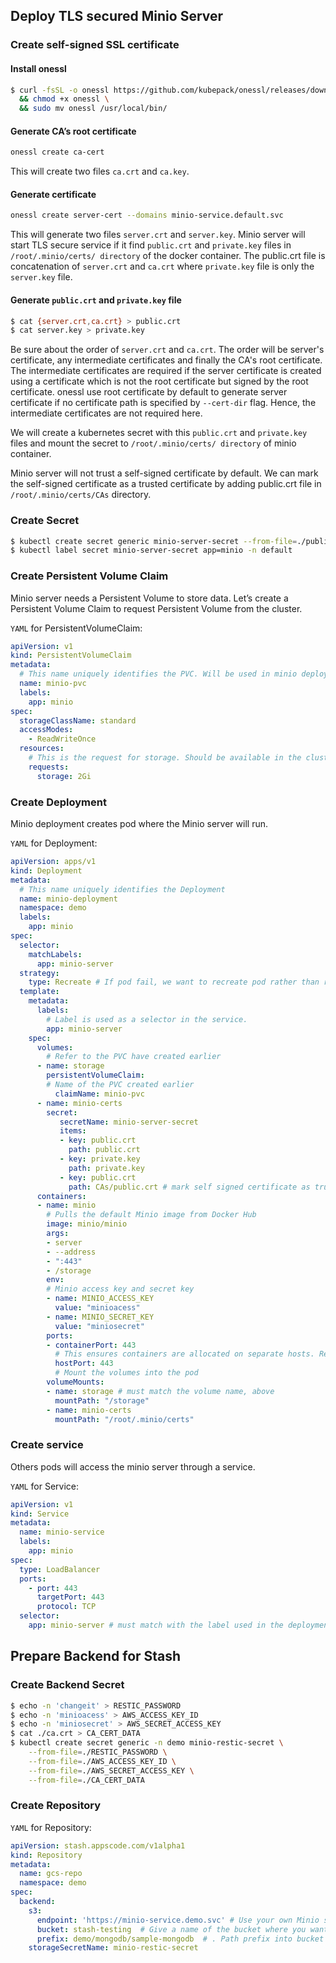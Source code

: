 
##  Deploy TLS secured Minio Server

### Create self-signed SSL certificate
#### Install onessl
```bash
$ curl -fsSL -o onessl https://github.com/kubepack/onessl/releases/download/0.3.0/onessl-linux-amd64 \
  && chmod +x onessl \
  && sudo mv onessl /usr/local/bin/
```
#### Generate CA’s root certificate
```bash
onessl create ca-cert
```
This will create two files `ca.crt` and `ca.key`.
####  Generate certificate
```bash
onessl create server-cert --domains minio-service.default.svc
```
This will generate two files `server.crt` and `server.key`. Minio server will start TLS secure service if it find `public.crt` and `private.key` files in `/root/.minio/certs/ directory` of the docker container. The public.crt file is concatenation of `server.crt` and `ca.crt` where `private.key` file is only the `server.key` file.

####  Generate `public.crt` and `private.key` file
```bash
$ cat {server.crt,ca.crt} > public.crt
$ cat server.key > private.key
```
Be sure about the order of `server.crt` and `ca.crt`. The order will be server's certificate, any intermediate certificates and finally the CA's root certificate. The intermediate certificates are required if the server certificate is created using a certificate which is not the root certificate but signed by the root certificate. onessl use root certificate by default to generate server certificate if no certificate path is specified by `--cert-dir` flag. Hence, the intermediate certificates are not required here.

We will create a kubernetes secret with this `public.crt` and `private.key` files and mount the secret to `/root/.minio/certs/ directory` of minio container.

Minio server will not trust a self-signed certificate by default. We can mark the self-signed certificate as a trusted certificate by adding public.crt file in `/root/.minio/certs/CAs` directory.

### Create Secret
```bash
$ kubectl create secret generic minio-server-secret --from-file=./public.crt --from-file=./private.key
$ kubectl label secret minio-server-secret app=minio -n default
```
### Create Persistent Volume Claim
Minio server needs a Persistent Volume to store data. Let’s create a Persistent Volume Claim to request Persistent Volume from the cluster.

`YAML` for PersistentVolumeClaim:
```yaml
apiVersion: v1
kind: PersistentVolumeClaim
metadata:
  # This name uniquely identifies the PVC. Will be used in minio deployment.
  name: minio-pvc
  labels:
    app: minio
spec:
  storageClassName: standard
  accessModes:
    - ReadWriteOnce
  resources:
    # This is the request for storage. Should be available in the cluster.
    requests:
      storage: 2Gi
```

### Create Deployment
Minio deployment creates pod where the Minio server will run.

`YAML` for Deployment:
```yaml
apiVersion: apps/v1
kind: Deployment
metadata:
  # This name uniquely identifies the Deployment
  name: minio-deployment
  namespace: demo
  labels:
    app: minio
spec:
  selector:
    matchLabels:
      app: minio-server 
  strategy:
    type: Recreate # If pod fail, we want to recreate pod rather than restarting it.
  template:
    metadata:
      labels:
        # Label is used as a selector in the service.
        app: minio-server
    spec:
      volumes:
        # Refer to the PVC have created earlier
      - name: storage
        persistentVolumeClaim:
        # Name of the PVC created earlier
          claimName: minio-pvc
      - name: minio-certs
        secret:
           secretName: minio-server-secret
           items:
           - key: public.crt
             path: public.crt
           - key: private.key
             path: private.key
           - key: public.crt
             path: CAs/public.crt # mark self signed certificate as trusted
      containers:
      - name: minio
        # Pulls the default Minio image from Docker Hub
        image: minio/minio
        args:
        - server
        - --address
        - ":443"
        - /storage
        env:
        # Minio access key and secret key
        - name: MINIO_ACCESS_KEY
          value: "minioacess"
        - name: MINIO_SECRET_KEY
          value: "miniosecret"
        ports:
        - containerPort: 443
          # This ensures containers are allocated on separate hosts. Remove hostPort to allow multiple Minio containers on one host
          hostPort: 443
          # Mount the volumes into the pod
        volumeMounts:
        - name: storage # must match the volume name, above
          mountPath: "/storage"
        - name: minio-certs
          mountPath: "/root/.minio/certs"
```

### Create service
Others pods will access the minio server through a service.

`YAML` for Service:
```yaml
apiVersion: v1
kind: Service
metadata:
  name: minio-service
  labels:
    app: minio
spec:
  type: LoadBalancer
  ports:
    - port: 443
      targetPort: 443
      protocol: TCP
  selector:
    app: minio-server # must match with the label used in the deployment
```



## Prepare Backend for Stash
### Create Backend Secret
```bash
$ echo -n 'changeit' > RESTIC_PASSWORD
$ echo -n 'minioacess' > AWS_ACCESS_KEY_ID
$ echo -n 'miniosecret' > AWS_SECRET_ACCESS_KEY
$ cat ./ca.crt > CA_CERT_DATA
$ kubectl create secret generic -n demo minio-restic-secret \
    --from-file=./RESTIC_PASSWORD \
    --from-file=./AWS_ACCESS_KEY_ID \
    --from-file=./AWS_SECRET_ACCESS_KEY \
    --from-file=./CA_CERT_DATA
```
### Create Repository
`YAML` for Repository:
```yaml
apiVersion: stash.appscode.com/v1alpha1
kind: Repository
metadata:
  name: gcs-repo
  namespace: demo
spec:
  backend:
    s3:
      endpoint: 'https://minio-service.demo.svc' # Use your own Minio server address.
      bucket: stash-testing  # Give a name of the bucket where you want to backup.
      prefix: demo/mongodb/sample-mongodb  # . Path prefix into bucket where repository will be created.(optional).
    storageSecretName: minio-restic-secret
```
